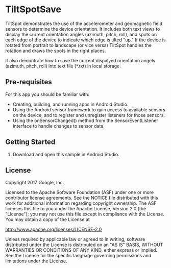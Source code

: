 TiltSpotSave
========================

TiltSpot demonstrates the use of the accelerometer and geomagnetic field
sensors to  determine the device orientation.  It includes both text views
to display the current orientation angles (azimuth, pitch, roll), and spots
on each edge of the device to indicate which edge is tilted "up."  If the
device is rotated from portrait to landscape (or vice versa) TiltSpot
handles the rotation and draws the spots in the right places.

It also demontrate how to save the current dispalyed orientation angels (azimuth, pitch, roll) into text file (*.txt) in local storage.


Pre-requisites
--------------

For this app you should be familiar with:
* Creating, building, and running apps in Android Studio.
* Using the Android sensor framework to gain access to available sensors on the device, and to register and unregister listeners for those sensors.
* Using the onSensorChanged() method from the SensorEventListener interface to handle changes to sensor data.


Getting Started
---------------

1. Download and open this sample in Android Studio.


License
-------

Copyright 2017 Google, Inc.

Licensed to the Apache Software Foundation (ASF) under one or more
contributor license agreements.  See the NOTICE file distributed with this
work for additional information regarding copyright ownership.  The ASF
licenses this file to you under the Apache License, Version 2.0 (the
"License"); you may not use this file except in compliance with the
License. You may obtain a copy of the License at

  http://www.apache.org/licenses/LICENSE-2.0

Unless required by applicable law or agreed to in writing, software
distributed under the License is distributed on an "AS IS" BASIS, WITHOUT
WARRANTIES OR CONDITIONS OF ANY KIND, either express or implied.  See the
License for the specific language governing permissions and limitations under
the License.